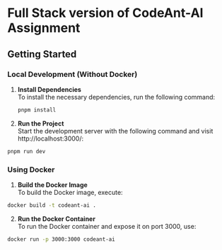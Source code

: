 # Full Stack version of CodeAnt-AI Assignment

## Getting Started

### Local Development (Without Docker)

1. **Install Dependencies**  
   To install the necessary dependencies, run the following command:

   ```bash
   pnpm install

   ```

2. **Run the Project**  
   Start the development server with the following command and visit http://localhost:3000/:

```bash
pnpm run dev
```

### Using Docker

1. **Build the Docker Image**  
   To build the Docker image, execute:

```bash
docker build -t codeant-ai .
```

2. **Run the Docker Container**  
   To run the Docker container and expose it on port 3000, use:

```bash
docker run -p 3000:3000 codeant-ai
```
